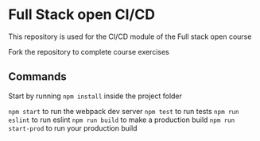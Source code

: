 # Full Stack open CI/CD

This repository is used for the CI/CD module of the Full stack open course

Fork the repository to complete course exercises

## Commands


Start by running `npm install` inside the project folder

`npm start` to run the webpack dev server
`npm test` to run tests
`npm run eslint` to run eslint
`npm run build` to make a production build
`npm run start-prod` to run your production build
